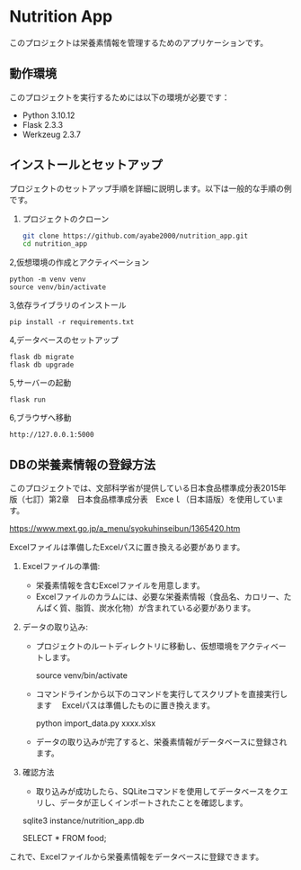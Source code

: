 # Nutrition App

このプロジェクトは栄養素情報を管理するためのアプリケーションです。

## 動作環境

このプロジェクトを実行するためには以下の環境が必要です：

- Python 3.10.12
- Flask 2.3.3
- Werkzeug 2.3.7

## インストールとセットアップ

プロジェクトのセットアップ手順を詳細に説明します。以下は一般的な手順の例です。

1. プロジェクトのクローン

   ```bash
   git clone https://github.com/ayabe2000/nutrition_app.git
   cd nutrition_app

2,仮想環境の作成とアクティベーション

    python -m venv venv
    source venv/bin/activate

3,依存ライブラリのインストール

    pip install -r requirements.txt

4,データベースのセットアップ

    flask db migrate
    flask db upgrade


5,サーバーの起動

    flask run

6,ブラウザへ移動

    http://127.0.0.1:5000


## DBの栄養素情報の登録方法

このプロジェクトでは、文部科学省が提供している日本食品標準成分表2015年版（七訂）第2章　日本食品標準成分表　Exceｌ（日本語版）を使用しています。

https://www.mext.go.jp/a_menu/syokuhinseibun/1365420.htm

Excelファイルは準備したExcelパスに置き換える必要があります。

1. Excelファイルの準備:
   
   - 栄養素情報を含むExcelファイルを用意します。
   - Excelファイルのカラムには、必要な栄養素情報（食品名、カロリー、たんぱく質、脂質、炭水化物）が含まれている必要があります。


2. データの取り込み:

   - プロジェクトのルートディレクトリに移動し、仮想環境をアクティベートします。

     source venv/bin/activate

   - コマンドラインから以下のコマンドを実行してスクリプトを直接実行します
   　Excelパスは準備したものに置き換えます。
     
     python import_data.py xxxx.xlsx

   - データの取り込みが完了すると、栄養素情報がデータベースに登録されます。

3. 確認方法
  
   - 取り込みが成功したら、SQLiteコマンドを使用してデータベースをクエリし、データが正しくインポートされたことを確認します。

   sqlite3 instance/nutrition_app.db

   SELECT * FROM food;


これで、Excelファイルから栄養素情報をデータベースに登録できます。
